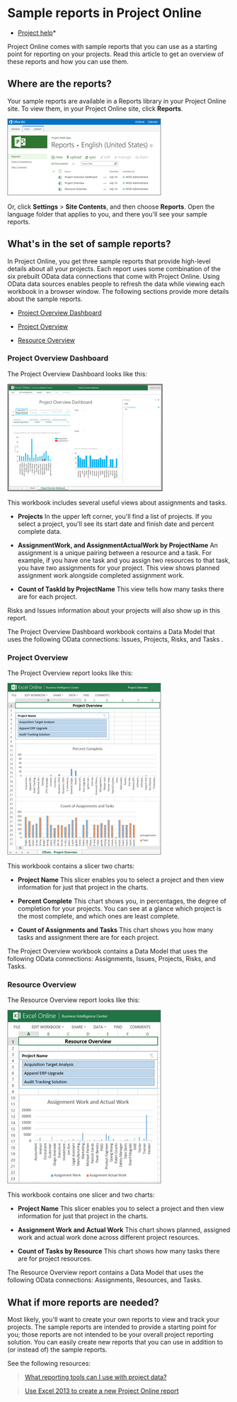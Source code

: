 
# Sample reports in Project Online

 * [Project help](afac1e38-1219-4a88-bd22-81534778d528.md)* 
  
    
    

Project Online comes with sample reports that you can use as a starting point for reporting on your projects. Read this article to get an overview of these reports and how you can use them.
## Where are the reports?

Your sample reports are available in a Reports library in your Project Online site. To view them, in your Project Online site, click **Reports**. 
  
    
    

  
    
    
![In the Reports library in your Project Online site, you'll find your sample reports](images/fb4bfb1f-fd45-4644-9102-7597635de080.jpg)
  
    
    
Or, click **Settings** > **Site Contents**, and then choose **Reports**. Open the language folder that applies to you, and there you'll see your sample reports.
  
    
    

## What's in the set of sample reports?

In Project Online, you get three sample reports that provide high-level details about all your projects. Each report uses some combination of the six prebuilt OData data connections that come with Project Online. Using OData data sources enables people to refresh the data while viewing each workbook in a browser window. The following sections provide more details about the sample reports.
  
    
    

-  [Project Overview Dashboard](ceab4edc-13f4-4b64-81e1-a0f3a5c607bc.md#pjoverviewdb)
    
  
-  [Project Overview](ceab4edc-13f4-4b64-81e1-a0f3a5c607bc.md#pjoverview)
    
  
-  [Resource Overview](ceab4edc-13f4-4b64-81e1-a0f3a5c607bc.md#resourceoverview)
    
  

### Project Overview Dashboard
<a name="pjoverviewdb"> </a>

The Project Overview Dashboard looks like this:
  
    
    

  
    
    
![The Project Overview Dashboard workbook gives high-level task information for your projects](images/c82abd78-bd23-493c-bbc4-e86632d5b335.jpg)
  
    
    
This workbook includes several useful views about assignments and tasks. 
  
    
    

- **Projects** In the upper left corner, you'll find a list of projects. If you select a project, you'll see its start date and finish date and percent complete data.
    
  
- **AssignmentWork, and AssignmentActualWork by ProjectName** An assignment is a unique pairing between a resource and a task. For example, if you have one task and you assign two resources to that task, you have two assignments for your project. This view shows planned assignment work alongside completed assignment work.
    
  
- **Count of TaskId by ProjectName** This view tells how many tasks there are for each project.
    
  
Risks and Issues information about your projects will also show up in this report.
  
    
    
The Project Overview Dashboard workbook contains a Data Model that uses the following OData connections: Issues, Projects, Risks, and Tasks .
  
    
    

### Project Overview
<a name="pjoverview"> </a>

The Project Overview report looks like this:
  
    
    

  
    
    
![The Project Overview workbook gives task complete information for your projects](images/bd576271-7aad-465c-85f0-c63e8f21f2e5.jpg)
  
    
    
This workbook contains a slicer two charts:
  
    
    

- **Project Name** This slicer enables you to select a project and then view information for just that project in the charts.
    
  
- **Percent Complete** This chart shows you, in percentages, the degree of completion for your projects. You can see at a glance which project is the most complete, and which ones are least complete.
    
  
- **Count of Assignments and Tasks** This chart shows you how many tasks and assignment there are for each project.
    
  
The Project Overview workbook contains a Data Model that uses the following OData connections: Assignments, Issues, Projects, Risks, and Tasks.
  
    
    

### Resource Overview
<a name="resourceoverview"> </a>

The Resource Overview report looks like this:
  
    
    

  
    
    
![The Resource Overview workbook gives resource information for your projects](images/e21ed3df-41ca-4e63-93c8-241a2335d120.jpg)
  
    
    
This workbook contains one slicer and two charts:
  
    
    

- **Project Name** This slicer enables you to select a project and then view information for just that project in the charts.
    
  
- **Assignment Work and Actual Work** This chart shows planned, assigned work and actual work done across different project resources.
    
  
- **Count of Tasks by Resource** This chart shows how many tasks there are for project resources.
    
  
The Resource Overview report contains a Data Model that uses the following OData connections: Assignments, Resources, and Tasks.
  
    
    

## What if more reports are needed?

Most likely, you'll want to create your own reports to view and track your projects. The sample reports are intended to provide a starting point for you; those reports are not intended to be your overall project reporting solution. You can easily create new reports that you can use in addition to (or instead of) the sample reports. 
  
    
    
See the following resources:
  
    
    


  
    
    
>  [What reporting tools can I use with project data?](002eaac1-35ef-4bab-b977-a02b39715ec3.md)
    
  

  
    
    
>  [Use Excel 2013 to create a new Project Online report](d523d604-940c-4c57-a190-59b793ac9d49.md)
    
  
